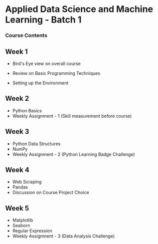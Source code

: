 # Applied Data Science and Machine Learning - Batch 1

### Course Contents

## Week 1

- Bird's Eye view on overall course
- Review on Basic Programming Techniques

- Setting up the Environment

## Week 2

- Python Basics
- Weekly Assignment - 1 (Skill measurement before course)

## Week 3

- Python Data Structures
- NumPy 
- Weekly Assignment - 2 (Python Learning Badge Challenge)

## Week 4

- Web Scraping
- Pandas
- Discussion on Course Project Choice

## Week 5

- Matplotlib
- Seaborn
- Regular Expression
- Weekly Assignment - 3 (Data Analysis Challenge)